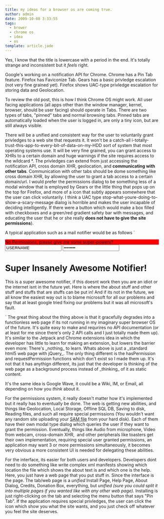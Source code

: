 ```yaml
---
title: my ideas for a browser os are coming true.
author: admin
date: 2009-10-08 3:33:55
tags: 
  - brower
  - chrome os
  - idea
  - os
template: article.jade
---
```


Yes, I know that the title is lowercase with a period in the end. It's totally strange and inconsistent but it _feels_ right.

Google's working on a notification API for Chrome. Chrome has a Pin Tab feature. Firefox has Faviconize Tab. Gears has a basic privledge escalation (not very fine grained yet). Firefox shows UAC-type privledge escalation for storing data and Geolocation.

To review the old post, this is how I think Chrome OS might work. All user facing applications (all apps other than the window manager, kernel, browser, should be user facing) should operate in Tabs. There are two types of tabs, "pinned" tabs and normal browsing tabs. Pinned tabs are automatically loaded when the user is logged in, are only a tiny icon, but are still always visible.

There will be a unified and consistent way for the user to voluntarily grant privledges to a web site that requests it. It won't be a catch-all i-totally-trust-this-app-to-every-bit-of-data-on-my-HDD sort of system that most operating systems use. It will be very fine grained, you can grant access to XHRs to a certain domain and huge warnings if the site requires access to the wildcard *. The privledges can extend from just accessing the notification API, cross domain XHR, geolocation, and **communicating with other tabs**. Communication with other tabs should be dome something like cross domain XHR, by allowing the user to grant a tab access to a certain domain/url. I would prefer the permissions dialog to be something less of a modal window that is employed by Gears or the little thing that pops up on the top for Firefox, and more of a icon that subtly appears somewhere that the user can click voluntarily. I think a UAC type stop-what-youre-doing-to-show-a-scary-message dialog is horrible and makes the user incapable of deciding intelligently. If there were a button which would make a box filled with checkboxes and a green/red gradient safety bar with messages, and educating the user that he or she really **does not have to give the site permissions**).

A typical application such as a mail notifier would be as follows
`<!doctype html>
<html>
<head><script src="jquery.js"></script></head><body>
<script>
if(navigator.requestPermission){
navigator.requestPermission("xhr","http://site.com/api.json")
navigator.requestPermission("notify")
}
setInterval(function(){
if(navigator.hasPermission && navigator.hasPermission("xhr","http://site.com/api.json" && navigator.hasPermission("notify")){
$("#status").html("YAYNESS! You granted Awesomeness!").css("background-color","green")
$.ajax("http://site.com/api.json", {user: $("#userid").val(), pass: $("#pass").val()}, function(data){
$.each(data,function(message){
notify(message.summary)
})
})
}else{
$("#status").html("no permissions!")
},1000);
</script>
<div id="status" style="background-color: red">No Permissions, please give me some super-powers?</div>
<input id="userid" type="text" value="USERNAME" />
<input id="pass" type="password" value="PASSWORD" />

# Super Insanely Awesome Notifier!

This is a super awesome notifier, if this doesnt work then you are an idiot or
the internet isnt in the future yet. Here is where the about stuff and other stuff
and stuffs that are stuffs can be put in! And if its not in the future, we all know
the easiest way out is to blame microsoft for all our problems and say that at
least google tried fixing our problems but it was all microsoft's fault.

</body>
<html>`
The great thing about the thing above is that it gracefully degrades into a functionless web page if its not running in my imaginary super browser OS of the future. It's quite easy to make and requrires no API documentation (or at least for me since there's only 2 API calls and I just totally made them up). It's similar to the Jetpack and Chrome extensions idea in which the developer has little to learn for making an extension, but lowers the barrier even more: There's _nothing_ to learn. Whats above is just a _standard html5 web page with jQuery_. The only thing different is the hasPermission and requestPermission functions which don't exist so I made them up. It's not that it has anythign different, its just that the developer is thinking of the web page as a background process instead of _thinking_ of it as static content.

It's the same idea is Google Wave, it could be a Wiki, IM, or Email, all depending on how you _think_ about it.

For the permissions system, it really doesn't matter how it's implemented but it really has to eventually be done. The web is getting new abilities, and things like Geolocation, Local Storage, Offline SQL DB, Saving to disk, Reading files, and such all require special permissions (You wouldn't want any random site uploading your [SAM file](http://www.hackinthebox.org/modules.php?op=modload&amp;name=News&amp;file=article&amp;sid=5721&amp;mode=thread&amp;order=0&amp;thold=0) from your hard disk). Each of them have their own modal type dialog which queries the user if they want to grant the permission. Eventually, things like Audio from microphone, Video from webcam, cross-domain XHR,  and other peripherals like toasters get their own implementation, requiring special user granted permissions, an application may want 3 or more permissions simultaneously, it becomes very obvious a more consistent UI is needed for delegating these abilities.

For the interface, its easier for both users and developers. Developers dont need to do something like write complex xml manifests showing which location the file which shows the about text is and which one is the help. Here, you just have a web page that you put stuff in. Since the interface is the page. The tab/web page is a _unified_ Install Page, Help Page, About Dialog, Credits, Donation Box, everything, but _unified _(sure you could split it into multiple pages if you wanted like with any other web page)_._ Installing is just right-clicking on the tab and selecting the menu button that says "Pin Tab". If the application requires special privledges, the user can <span style="background-color: #ffffff;">click the icon which show you what the site wants, and you just check off whatever you feel the site deserves.</span>
